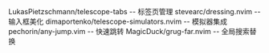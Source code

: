 LukasPietzschmann/telescope-tabs  -- 标签页管理
stevearc/dressing.nvim            -- 输入框美化
dimaportenko/telescope-simulators.nvim -- 模拟器集成
pechorin/any-jump.vim             -- 快速跳转
MagicDuck/grug-far.nvim           -- 全局搜索替换

